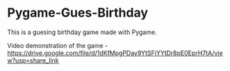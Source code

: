 # Pygame-Gues-Birthday
This is a guesing birthday game made with Pygame.

Video demonstration of the game - https://drive.google.com/file/d/1dKfMpgPDay9YtSFjYYtDr8pE0EprH7tA/view?usp=share_link
